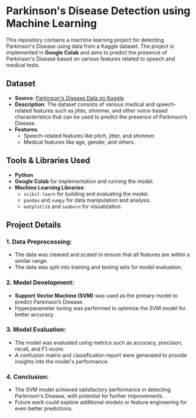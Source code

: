 # Parkinson's Disease Detection using Machine Learning

This repository contains a machine learning project for detecting Parkinson's Disease using data from a Kaggle dataset. The project is implemented in **Google Colab** and aims to predict the presence of Parkinson's Disease based on various features related to speech and medical tests.

## Dataset

- **Source**: [Parkinson's Disease Data on Kaggle](https://www.kaggle.com/datasets/ashishpatel26/parkinsons-disease-detection)
- **Description**: The dataset consists of various medical and speech-related features such as jitter, shimmer, and other voice-based characteristics that can be used to predict the presence of Parkinson’s Disease.
- **Features**:
  - Speech-related features like pitch, jitter, and shimmer.
  - Medical features like age, gender, and others.

## Tools & Libraries Used

- **Python**
- **Google Colab** for implementation and running the model.
- **Machine Learning Libraries**:
  - `scikit-learn` for building and evaluating the model.
  - `pandas` and `numpy` for data manipulation and analysis.
  - `matplotlib` and `seaborn` for visualization.

## Project Details

### 1. **Data Preprocessing**:
   - The data was cleaned and scaled to ensure that all features are within a similar range.
   - The data was split into training and testing sets for model evaluation.

### 2. **Model Development**:
   - **Support Vector Machine (SVM)** was used as the primary model to predict Parkinson’s Disease.
   - Hyperparameter tuning was performed to optimize the SVM model for better accuracy.

### 3. **Model Evaluation**:
   - The model was evaluated using metrics such as accuracy, precision, recall, and F1-score.
   - A confusion matrix and classification report were generated to provide insights into the model's performance.

### 4. **Conclusion**:
   - The SVM model achieved satisfactory performance in detecting Parkinson's Disease, with potential for further improvements.
   - Future work could explore additional models or feature engineering for even better predictions.
